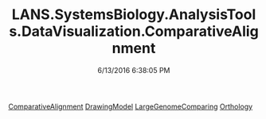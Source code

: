 ﻿---
title: LANS.SystemsBiology.AnalysisTools.DataVisualization.ComparativeAlignment
date: 6/13/2016 6:38:05 PM
---

[ComparativeAlignment](T-LANS.SystemsBiology.AnalysisTools.DataVisualization.ComparativeAlignment.ComparativeAlignment.html)
[DrawingModel](T-LANS.SystemsBiology.AnalysisTools.DataVisualization.ComparativeAlignment.DrawingModel.html)
[LargeGenomeComparing](T-LANS.SystemsBiology.AnalysisTools.DataVisualization.ComparativeAlignment.LargeGenomeComparing.html)
[Orthology](T-LANS.SystemsBiology.AnalysisTools.DataVisualization.ComparativeAlignment.Orthology.html)
